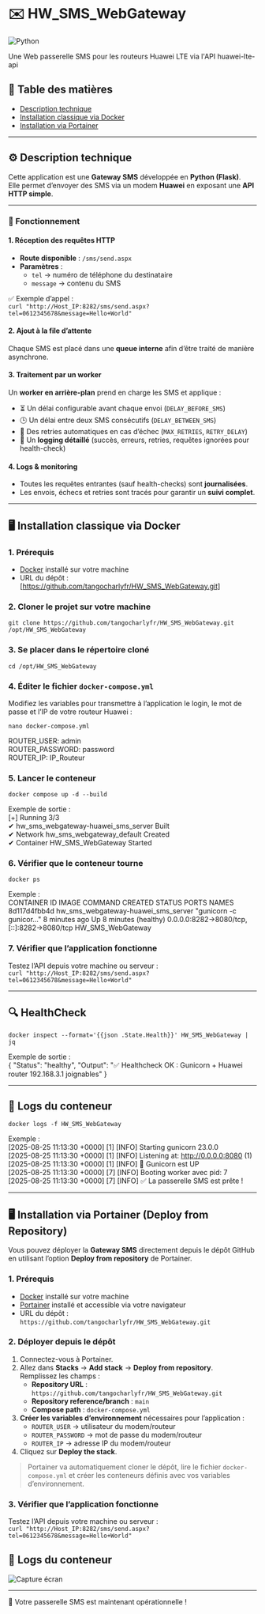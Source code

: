 # ✉️ HW_SMS_WebGateway

![Python](https://img.shields.io/badge/Python-3.11-blue?style=flat-square)

Une Web passerelle SMS pour les routeurs Huawei LTE via l'API huawei-lte-api

## 📑 Table des matières

- [Description technique](#⚙️-description-technique)  
- [Installation classique via Docker](#⚙️-installation-classique-via-docker)  
- [Installation via Portainer](#🖥️-installation-via-portainer-deploy-from-repository)

---

## ⚙️ Description technique

Cette application est une **Gateway SMS** développée en **Python (Flask)**.  
Elle permet d’envoyer des SMS via un modem **Huawei** en exposant une **API HTTP simple**.

---

### 🔄 Fonctionnement

#### 1. Réception des requêtes HTTP
- **Route disponible** : `/sms/send.aspx`
- **Paramètres** :
  - `tel` → numéro de téléphone du destinataire
  - `message` → contenu du SMS

✅ Exemple d’appel :  
`curl "http://Host_IP:8282/sms/send.aspx?tel=0612345678&message=Hello+World"`

#### 2. Ajout à la file d’attente
Chaque SMS est placé dans une **queue interne** afin d’être traité de manière asynchrone.

#### 3. Traitement par un worker
Un **worker en arrière-plan** prend en charge les SMS et applique :
- ⏳ Un délai configurable avant chaque envoi (`DELAY_BEFORE_SMS`)  
- 🕒 Un délai entre deux SMS consécutifs (`DELAY_BETWEEN_SMS`)  
- 🔁 Des retries automatiques en cas d’échec (`MAX_RETRIES`, `RETRY_DELAY`)  
- 📝 Un **logging détaillé** (succès, erreurs, retries, requêtes ignorées pour health-check)

#### 4. Logs & monitoring
- Toutes les requêtes entrantes (sauf health-checks) sont **journalisées**.  
- Les envois, échecs et retries sont tracés pour garantir un **suivi complet**.

---

## 🖥️ Installation classique via Docker

### 1. Prérequis
- [Docker](https://docs.docker.com/engine/install/) installé sur votre machine  
- URL du dépôt : [https://github.com/tangocharlyfr/HW_SMS_WebGateway.git]

### 2. Cloner le projet sur votre machine
`git clone https://github.com/tangocharlyfr/HW_SMS_WebGateway.git /opt/HW_SMS_WebGateway`

### 3. Se placer dans le répertoire cloné
`cd /opt/HW_SMS_WebGateway`

### 4. Éditer le fichier `docker-compose.yml`
Modifiez les variables pour transmettre à l’application le login, le mot de passe et l’IP de votre routeur Huawei :

`nano docker-compose.yml`

ROUTER_USER: admin  
ROUTER_PASSWORD: password  
ROUTER_IP: IP_Routeur

### 5. Lancer le conteneur
`docker compose up -d --build`

Exemple de sortie :  
[+] Running 3/3  
 ✔ hw_sms_webgateway-huawei_sms_server  Built  
 ✔ Network hw_sms_webgateway_default    Created  
 ✔ Container HW_SMS_WebGateway          Started  

### 6. Vérifier que le conteneur tourne
`docker ps`

Exemple :  
CONTAINER ID   IMAGE                                 COMMAND                  CREATED         STATUS                   PORTS                                         NAMES  
8d117d4fbb4d   hw_sms_webgateway-huawei_sms_server   "gunicorn -c gunicor…"   8 minutes ago   Up 8 minutes (healthy)   0.0.0.0:8282->8080/tcp, [::]:8282->8080/tcp   HW_SMS_WebGateway

### 7. Vérifier que l’application fonctionne

Testez l’API depuis votre machine ou serveur :  
`curl "http://Host_IP:8282/sms/send.aspx?tel=0612345678&message=Hello+World"`

---

## 🔍 HealthCheck

`docker inspect --format='{{json .State.Health}}' HW_SMS_WebGateway | jq`

Exemple de sortie :  
{
  "Status": "healthy",
  "Output": "✅ Healthcheck OK : Gunicorn + Huawei router 192.168.3.1 joignables"
}

---

## 📜 Logs du conteneur

`docker logs -f HW_SMS_WebGateway`

Exemple :  
[2025-08-25 11:13:30 +0000] [1] [INFO] Starting gunicorn 23.0.0  
[2025-08-25 11:13:30 +0000] [1] [INFO] Listening at: http://0.0.0.0:8080 (1)  
[2025-08-25 11:13:30 +0000] [1] [INFO] 🦄 Gunicorn est UP  
[2025-08-25 11:13:30 +0000] [7] [INFO] Booting worker avec pid: 7  
[2025-08-25 11:13:30 +0000] [7] [INFO] ✅ La passerelle SMS est prête !

---

## 🖥️ Installation via Portainer (Deploy from Repository)

Vous pouvez déployer la **Gateway SMS** directement depuis le dépôt GitHub en utilisant l’option **Deploy from repository** de Portainer.

### 1. Prérequis
- [Docker](https://docs.docker.com/engine/install/) installé sur votre machine  
- [Portainer](https://docs.portainer.io/start/install-ce/server/docker/linux) installé et accessible via votre navigateur  
- URL du dépôt : `https://github.com/tangocharlyfr/HW_SMS_WebGateway.git`

### 2. Déployer depuis le dépôt

1. Connectez-vous à Portainer.  
2. Allez dans **Stacks** → **Add stack** → **Deploy from repository**.  
Remplissez les champs :  
   - **Repository URL** : `https://github.com/tangocharlyfr/HW_SMS_WebGateway.git`  
   - **Repository reference/branch** : `main`  
   - **Compose path** : `docker-compose.yml`  
4. **Créer les variables d’environnement** nécessaires pour l’application :  
   - `ROUTER_USER` → utilisateur du modem/routeur  
   - `ROUTER_PASSWORD` → mot de passe du modem/routeur  
   - `ROUTER_IP` → adresse IP du modem/routeur  
5. Cliquez sur **Deploy the stack**.

> Portainer va automatiquement cloner le dépôt, lire le fichier `docker-compose.yml` et créer les conteneurs définis avec vos variables d’environnement.

### 3. Vérifier que l’application fonctionne

Testez l’API depuis votre machine ou serveur :  
`curl "http://Host_IP:8282/sms/send.aspx?tel=0612345678&message=Hello+World"`

## 📜 Logs du conteneur 

![Capture écran](https://i.imgur.com/TNZc0fH.png)

---

🚀 Votre passerelle SMS est maintenant opérationnelle !
